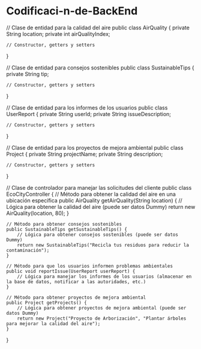 # Codificaci-n-de-BackEnd
// Clase de entidad para la calidad del aire
public class AirQuality {
    private String location;
    private int airQualityIndex;

    // Constructor, getters y setters
}

// Clase de entidad para consejos sostenibles
public class SustainableTips {
    private String tip;

    // Constructor, getters y setters
}

// Clase de entidad para los informes de los usuarios
public class UserReport {
    private String userId;
    private String issueDescription;

    // Constructor, getters y setters
}

// Clase de entidad para los proyectos de mejora ambiental
public class Project {
    private String projectName;
    private String description;

    // Constructor, getters y setters
}

// Clase de controlador para manejar las solicitudes del cliente
public class EcoCityController {
    // Método para obtener la calidad del aire en una ubicación específica
    public AirQuality getAirQuality(String location) {
        // Lógica para obtener la calidad del aire (puede ser datos Dummy)
        return new AirQuality(location, 80);
    }

    // Método para obtener consejos sostenibles
    public SustainableTips getSustainableTips() {
        // Lógica para obtener consejos sostenibles (puede ser datos Dummy)
        return new SustainableTips("Recicla tus residuos para reducir la contaminación");
    }

    // Método para que los usuarios informen problemas ambientales
    public void reportIssue(UserReport userReport) {
        // Lógica para manejar los informes de los usuarios (almacenar en la base de datos, notificar a las autoridades, etc.)
    }

    // Método para obtener proyectos de mejora ambiental
    public Project getProjects() {
        // Lógica para obtener proyectos de mejora ambiental (puede ser datos Dummy)
        return new Project("Proyecto de Arborización", "Plantar árboles para mejorar la calidad del aire");
    }
}

